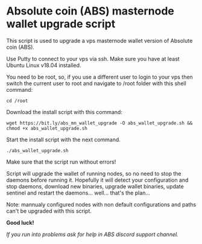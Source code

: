 # Absolute coin (ABS) masternode wallet upgrade script

This script is used to upgrade a vps masternode wallet version of Absolute coin (ABS).

Use Putty to connect to your vps via ssh. Make sure you have at least Ubuntu Linux v18.04 installed.

You need to be root, so, if you use a different user to login to your vps then switch the current user to root and navigate to /root folder with this shell command:

	cd /root

Download the install script with this command:

	wget https://bit.ly/abs_mn_wallet_upgrade -O abs_wallet_upgrade.sh && chmod +x abs_wallet_upgrade.sh

Start the install script with the next command. 

	./abs_wallet_upgrade.sh

Make sure that the script run without errors!

Script will upgrade the wallet of running nodes, so no need to stop the daemons before running it. 
Hopefully it will detect your configuration and stop daemons, download new binaries, upgrade wallet binaries, update sentinel and restart the daemons... well... that's the plan...

Note: mannualy configured nodes with non default configurations and paths can't be upgraded with this script.

**Good luck!**

*If you run into problems ask for help in ABS discord support channel.*